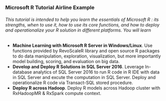 ### Microsoft R Tutorial Airline Example
###### This tutorial is intended to help you learn the essentials of Microsoft R : its strengths, when to use it, how to use its core functions, and how to deploy and operationalize your R solution in different platforms. You will learn

- **Machine Learning with Microsoft R Server in Windows/Linux**. Use functions provided by RevoScaleR library and open source R packages to do data manipulation, exploration, visualization, but more importantly model building, scoring, and evaluation on big data. 
- **Develop and Deploy R Solutions in SQL Server 2016**. Leverage In-database analytics of SQL Server 2016 to run R code in R IDE with data in SQL Server and excute the computation in SQL Server. Deploy and operationalize R code via Transact-SQL stored procedure.
- **Deploy R across Hadoop**. Deploy R models across Hadoop cluster with RxHadoopMR & RxSpark compute context.

